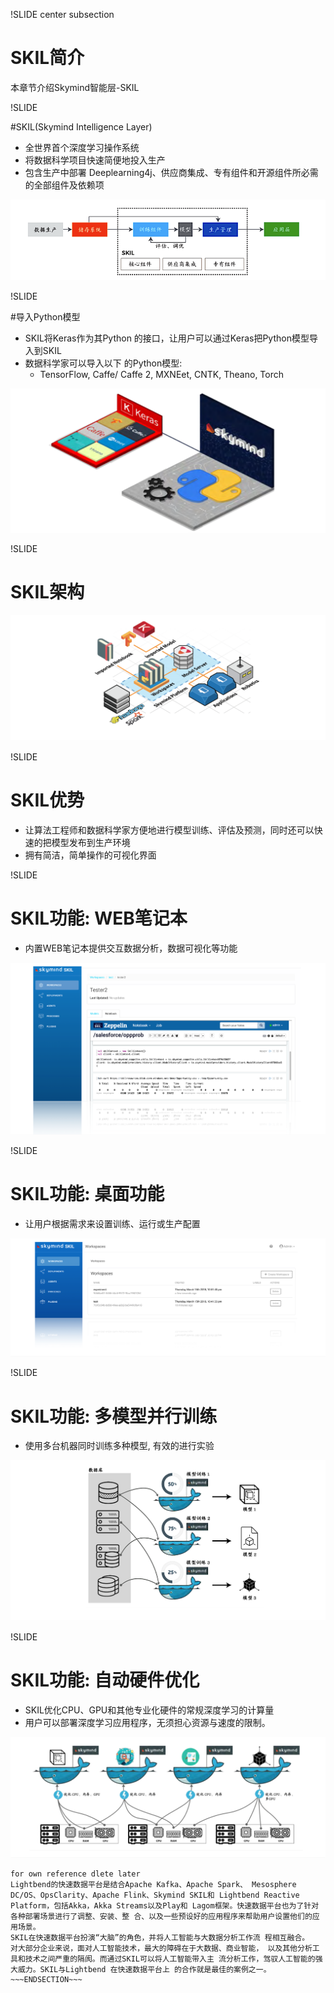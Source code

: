 !SLIDE center subsection

# SKIL简介

本章节介绍Skymind智能层-SKIL

!SLIDE

#SKIL(Skymind Intelligence Layer)

* 全世界首个深度学习操作系统
* 将数据科学项目快速简便地投入生产
* 包含生产中部署 Deeplearning4j、供应商集成、专有组件和开源组件所必需的全部组件及依赖项

![alt text](../resources/SKIL0.png)

!SLIDE

#导入Python模型

* SKIL将Keras作为其Python 的接口，让用户可以通过Keras把Python模型导入到SKIL
* 数据科学家可以导入以下 的Python模型:
  * TensorFlow, Caffe/ Caffe 2, MXNEet, CNTK, Theano, Torch

![alt text](../resources/SKIL1.png)

!SLIDE

# SKIL架构

![alt text](../resources/skilArchitecture.png)

!SLIDE

# SKIL优势

* 让算法工程师和数据科学家方便地进行模型训练、评估及预测，同时还可以快速的把模型发布到生产环境
* 拥有简洁，简单操作的可视化界面


!SLIDE

# SKIL功能: WEB笔记本

* 内置WEB笔记本提供交互数据分析，数据可视化等功能

![alt text](../resources/SKIL3.png)

!SLIDE

# SKIL功能: 桌面功能

* 让用户根据需求来设置训练、运行或生产配置

![alt text](../resources/SKIL4.png)

!SLIDE

# SKIL功能: 多模型并行训练

* 使用多台机器同时训练多种模型, 有效的进行实验

![alt text](../resources/SKIL5.png)

!SLIDE

# SKIL功能: 自动硬件优化

* SKIL优化CPU、GPU和其他专业化硬件的常规深度学习的计算量
* 用户可以部署深度学习应用程序，无须担心资源与速度的限制。

![alt text](../resources/SKIL6.png)

~~~SECTION:notes~~~
for own reference dlete later
Lightbend的快速数据平台是结合Apache Kafka、Apache Spark、 Mesosphere DC/OS、OpsClarity、Apache Flink、Skymind SKIL和 Lightbend Reactive Platform，包括Akka，Akka Streams以及Play和 Lagom框架。快速数据平台也为了针对各种部署场景进行了调整、安装、整 合、以及一些预设好的应用程序来帮助用户设置他们的应用场景。
SKIL在快速数据平台扮演“大脑”的角色，并将人工智能与大数据分析工作流 程相互融合。
对大部分企业来说，面对人工智能技术，最大的障碍在于大数据、商业智能， 以及其他分析工具和技术之间严重的隔阂。而通过SKIL可以将人工智能带入主 流分析工作，驾驭人工智能的强大威力。SKIL与Lightbend 在快速数据平台上 的合作就是最佳的案例之一。
~~~ENDSECTION~~~
